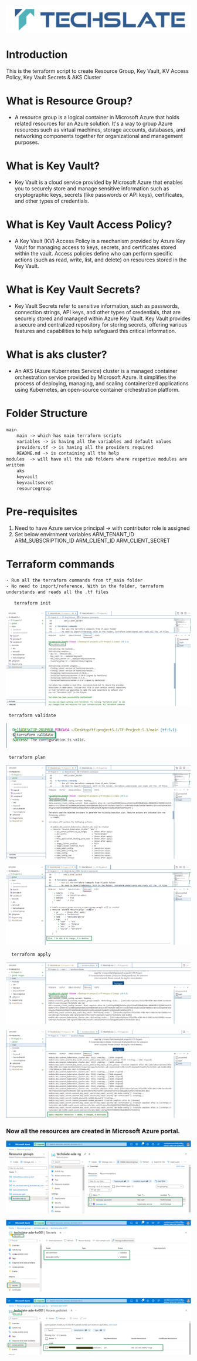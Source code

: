 ![TechSlate](./global/images/ts.png)

# Introduction 
 This is the terraform script to create Resource Group, Key Vault, KV Access Policy, Key Vault Secrets & AKS Cluster

# What is Resource Group?
 - A resource group is a logical container in Microsoft Azure that holds related resources for an Azure solution. It's a way to group Azure resources such as virtual machines, storage accounts, databases, and networking components together for organizational and management purposes.

# What is Key Vault? 
 - Key Vault is a cloud service provided by Microsoft Azure that enables you to securely store and manage sensitive information such as cryptographic keys, secrets (like passwords or API keys), certificates, and other types of credentials.

# What is Key Vault Access Policy?
 - A Key Vault (KV) Access Policy is a mechanism provided by Azure Key Vault for managing access to keys, secrets, and certificates stored within the vault. Access policies define who can perform specific actions (such as read, write, list, and delete) on resources stored in the Key Vault.

# What is Key Vault Secrets?
 - Key Vault Secrets refer to sensitive information, such as passwords, connection strings, API keys, and other types of credentials, that are securely stored and managed within Azure Key Vault. Key Vault provides a secure and centralized repository for storing secrets, offering various features and capabilities to help safeguard this critical information.

# What is aks cluster?
 - An AKS (Azure Kubernetes Service) cluster is a managed container orchestration service provided by Microsoft Azure. It simplifies the process of deploying, managing, and scaling containerized applications using Kubernetes, an open-source container orchestration platform.

# Folder Structure
 	main 
        main -> which has main terraform scripts
        variables -> is having all the variables and default values
        providers.tf -> is having all the providers required
        README.md -> is containing all the help
    modules  -> will have all the sub folders where respetive modules are written
        aks
        keyvault
        keyvaultsecret
        resourcegroup

# Pre-requisites
   1. Need to have Azure service principal -> with contributor role is assigned
   2. Set below envirnment variables
	    ARM_TENANT_ID
	    ARM_SUBSCRIPTION_ID
	    ARM_CLIENT_ID
	    ARM_CLIENT_SECRET

# Terraform commands
    - Run all the terraform commands from tf_main folder
    - No need to import/reference. With in the folder, terraform understands and reads all the .tf files
```
   terraform init
   ```
   ![TF-4.2](global/images/init.png)
  ```
   terraform validate
   ```
   ![TF-4.1](global/images/validate.png)

  ```
   terraform plan
   ```
   ![TF-4.1](global/images/plan1.png)

   ![TF-4.1](global/images/plan2.png)

 ```
   terraform apply
   ```
   ![TF-4.1](global/images/apply1.png)

   ![TF-4.1](global/images/apply2.png)

### Now all the resources are created in Microsoft Azure portal.

   ![TF-4.1](global/images/output1.png)

   ![TF-4.1](global/images/output2.png)

   ![TF-4.1](global/images/output3.png)

